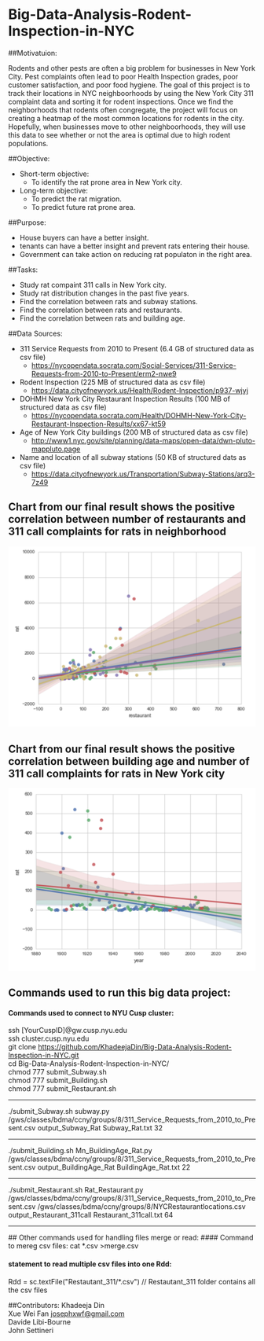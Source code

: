 # Big-Data-Analysis-Rodent-Inspection-in-NYC 

##Motivatuion:
<p>
    Rodents and other pests are often a big problem for businesses in New York City. Pest complaints often lead to poor Health Inspection grades, poor customer satisfaction, and poor food hygiene. The goal of this project is to track their locations in NYC neighboorhoods by using the New York City 311 complaint data and sorting it for rodent inspections. Once we find the neighborhoods that rodents often congregate, the project will focus on creating a heatmap of the most common locations for rodents in the city. Hopefully, when businesses move to other neighboorhoods, they will use this data to see whether or not the area is optimal due to high rodent populations. 

</p>

##Objective:

* Short-term objective: 
   * To identify the rat prone area in New York city.
* Long-term objective:
   * To predict the rat migration.
   * To predict future rat prone area.

##Purpose:
* House buyers can have a better insight.
* tenants can have a better insight and prevent rats entering their house.
* Government can take action on reducing rat populaton in the right area.

##Tasks:
* Study rat compaint 311 calls in New York city.
* Study rat distribution changes in the past five years.
* Find the correlation between rats and subway stations.
* Find the correlation between rats and restaurants.
* Find the correlation between rats and building age.

##Data Sources:
* 311 Service Requests from 2010 to Present (6.4 GB of structured data as csv file)
   * https://nycopendata.socrata.com/Social-Services/311-Service-Requests-from-2010-to-Present/erm2-nwe9
* Rodent Inspection (225 MB of structured data as csv file) 
   * https://data.cityofnewyork.us/Health/Rodent-Inspection/p937-wjvj
* DOHMH New York City Restaurant Inspection Results (100 MB of structured data as csv file)  
   * https://nycopendata.socrata.com/Health/DOHMH-New-York-City-Restaurant-Inspection-Results/xx67-kt59
* Age of New York City buildings (200 MB of structured data as csv file) 
   * http://www1.nyc.gov/site/planning/data-maps/open-data/dwn-pluto-mappluto.page
* Name and location of all subway stations (50 KB of structured dats as csv file) 
   * https://data.cityofnewyork.us/Transportation/Subway-Stations/arq3-7z49





## Chart from our final result shows the positive correlation between number of restaurants and 311 call complaints for rats in neighborhood
![alt tag](image/Restaurant_VS_Rat.png)

## Chart from our final result shows the positive correlation between building age and number of 311 call complaints for rats in New York city
![alt tag](image/BuildingAge_VS_Rat.png)

## Commands used to run this big data project:
#### Commands used to connect to NYU Cusp cluster:
ssh [YourCuspID]@gw.cusp.nyu.edu<br>
ssh cluster.cusp.nyu.edu <br>
git clone https://github.com/KhadeejaDin/Big-Data-Analysis-Rodent-Inspection-in-NYC.git<br>
cd Big-Data-Analysis-Rodent-Inspection-in-NYC/<br>
chmod 777 submit_Subway.sh<br>
chmod 777 submit_Building.sh<br>
chmod 777 submit_Restaurant.sh<br>
<hr>
./submit_Subway.sh subway.py /gws/classes/bdma/ccny/groups/8/311_Service_Requests_from_2010_to_Present.csv output_Subway_Rat Subway_Rat.txt 32<br>
<hr>
./submit_Building.sh Mn_BuildingAge_Rat.py /gws/classes/bdma/ccny/groups/8/311_Service_Requests_from_2010_to_Present.csv output_BuildingAge_Rat BuildingAge_Rat.txt 22<br>
<hr>
./submit_Restaurant.sh Rat_Restaurant.py /gws/classes/bdma/ccny/groups/8/311_Service_Requests_from_2010_to_Present.csv /gws/classes/bdma/ccny/groups/8/NYCRestaurantlocations.csv output_Restaurant_311call Restaurant_311call.txt 64
<hr>
## Other commands used for handling files merge or read:
#### Command to mereg csv files:
cat *.csv >merge.csv

#### statement to read multiple csv files into one Rdd:
Rdd = sc.textFile("Restautant_311/*.csv")   // Restautant_311 folder contains all the csv files


##Contributors:
Khadeeja Din <br>
Xue Wei Fan  josephxwf@gmail.com<br>
Davide Libi-Bourne<br>
John Settineri
